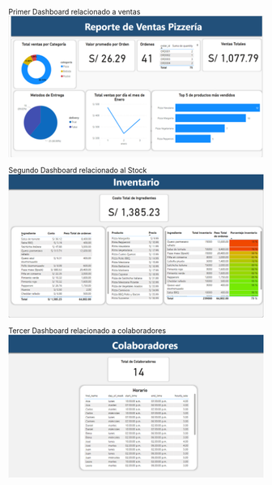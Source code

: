 Primer Dashboard relacionado a ventas 
![alt text](image.png)


Segundo Dashboard relacionado al Stock
![alt text](image-1.png)


Tercer Dashboard relacionado a colaboradores
![alt text](image-2.png)